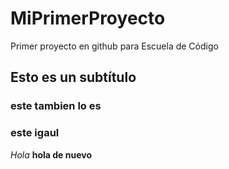 # MiPrimerProyecto
Primer proyecto en github para Escuela de Código
## Esto es un subtítulo
### este tambien lo es
### este igaul

*Hola*
**hola de nuevo**

